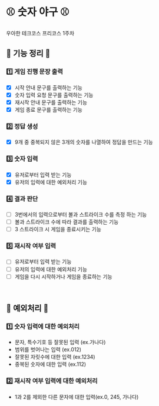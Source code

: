 # :baseball: 숫자 야구 :baseball:
우아한 테크코스 프리코스 1주차 


## :potato: 기능 정리 :potato:
### :one: 게임 진행 문장 출력
* [X] 시작 안내 문구를 출력하는 기능
* [X] 숫자 입력 요청 문구를 출력하는 기능
* [X] 재시작 안내 문구를 출력하는 기능
* [X] 게임 종료 문구를 출력하는 기능

### :two: 정답 생성
* [X] 9개 중 중복되지 않은 3개의 숫자를 나열하여 정답을 만드는 기능

### :three: 숫자 입력
* [X] 유저로부터 입력 받는 기능
* [X] 유저의 입력에 대한 예외처리 기능

### :four: 결과 판단
* [ ] 3번에서의 입력으로부터 볼과 스트라이크 수를 측정 하는 기능
* [ ] 볼과 스트라이크 수에 따라 결과를 출력하는 기능
* [ ] 3 스트라이크 시 게임을 종료시키는 기능

### :five: 재시작 여부 입력
* [ ] 유저로부터 입력 받는 기능
* [ ] 유저의 입력에 대한 예외처리 기능
* [ ] 게임을 다시 시작하거나 게임을 종료하는 기능

<br/>

## :triangular_ruler: 예외처리 :triangular_ruler:
### :one: 숫자 입력에 대한 예외처리
* 문자, 특수기호 등 잘못된 입력 (ex.가나다)
* 범위를 벗어나는 입력 (ex.012)
* 잘못된 자릿수에 대한 입력 (ex.1234)
* 중복된 숫자에 대한 입력 (ex.112)

### :two: 재시작 여부 입력에 대한 예외처리
* 1과 2를 제외한 다른 문자에 대한 입력(ex.0, 245, 가나다)